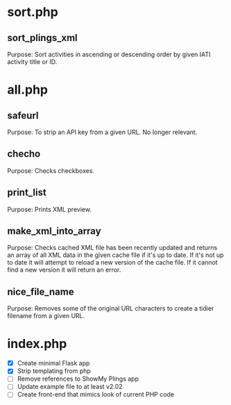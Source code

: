 # sort.php

## sort_plings_xml

Purpose: Sort activities in ascending or descending order by given IATI activity title or ID.

# all.php

## safeurl

Purpose: To strip an API key from a given URL. No longer relevant.

## checho

Purpose: Checks checkboxes.

## print_list

Purpose: Prints XML preview.

## make_xml_into_array

Purpose: Checks cached XML file has been recently updated and returns an array of all XML data in the given cache file if it's up to date. If it's not up to date it will attempt to reload a new version of the cache file. If it cannot find a new version it will return an error.

## nice_file_name

Purpose: Removes some of the original URL characters to create a tidier filename from a given URL.

# index.php

 - [x] Create minimal Flask app
 - [x] Strip templating from php
 - [ ] Remove references to ShowMy Plings app
 - [ ] Update example file to at least v2.02
 - [ ] Create front-end that mimics look of current PHP code

